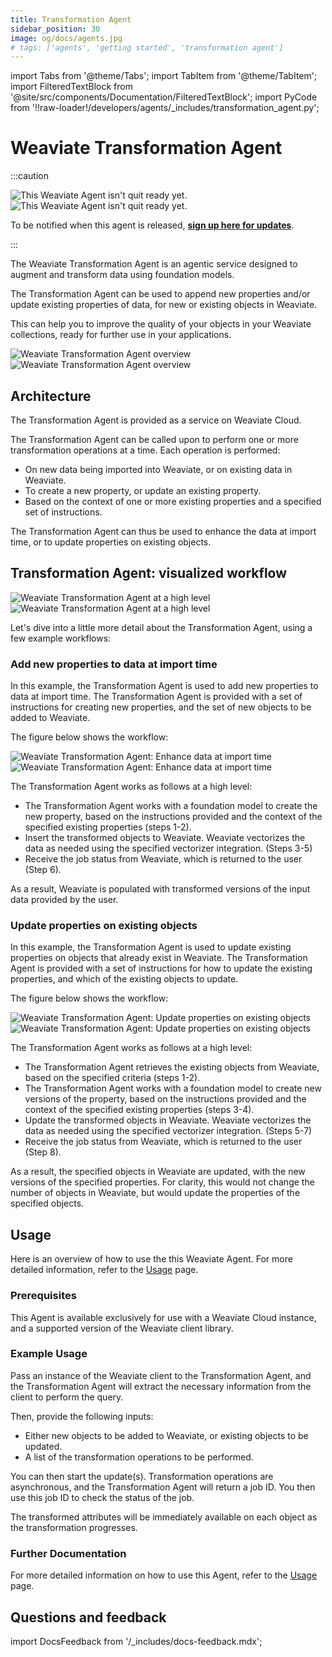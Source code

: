 ```yaml
---
title: Transformation Agent
sidebar_position: 30
image: og/docs/agents.jpg
# tags: ['agents', 'getting started', 'transformation agent']
---
```


import Tabs from '@theme/Tabs';
import TabItem from '@theme/TabItem';
import FilteredTextBlock from '@site/src/components/Documentation/FilteredTextBlock';
import PyCode from '!!raw-loader!/developers/agents/_includes/transformation_agent.py';

# Weaviate Transformation Agent

:::caution

![This Weaviate Agent isn't quit ready yet.](../_includes/agents_coming_soon_light.png#gh-light-mode-only "This Weaviate Agent isn't quit ready yet.")
![This Weaviate Agent isn't quit ready yet.](../_includes/agents_coming_soon_dark.png#gh-dark-mode-only "This Weaviate Agent isn't quit ready yet.")

To be notified when this agent is released, [**sign up here for updates**](https://events.weaviate.io/weaviate-agents).

:::

The Weaviate Transformation Agent is an agentic service designed to augment and transform data using foundation models.

The Transformation Agent can be used to append new properties and/or update existing properties of data, for new or existing objects in Weaviate.

This can help you to improve the quality of your objects in your Weaviate collections, ready for further use in your applications.

![Weaviate Transformation Agent overview](../_includes/transformation_agent_overview_light.png#gh-light-mode-only "Weaviate Transformation Agent overview")
![Weaviate Transformation Agent overview](../_includes/transformation_agent_overview_dark.png#gh-dark-mode-only "Weaviate Transformation Agent overview")

## Architecture

The Transformation Agent is provided as a service on Weaviate Cloud.

The Transformation Agent can be called upon to perform one or more transformation operations at a time. Each operation is performed:

- On new data being imported into Weaviate, or on existing data in Weaviate.
- To create a new property, or update an existing property.
- Based on the context of one or more existing properties and a specified set of instructions.

The Transformation Agent can thus be used to enhance the data at import time, or to update properties on existing objects.

## Transformation Agent: visualized workflow

![Weaviate Transformation Agent at a high level](../_includes/transformation_agent_architecture_light.png#gh-light-mode-only "Weaviate Transformation Agent at a high level")
![Weaviate Transformation Agent at a high level](../_includes/transformation_agent_architecture_dark.png#gh-dark-mode-only "Weaviate Transformation Agent at a high level")

Let's dive into a little more detail about the Transformation Agent, using a few example workflows:

### Add new properties to data at import time

In this example, the Transformation Agent is used to add new properties to data at import time. The Transformation Agent is provided with a set of instructions for creating new properties, and the set of new objects to be added to Weaviate.

The figure below shows the workflow:

![Weaviate Transformation Agent: Enhance data at import time](../_includes/transformation_agent_new_append_light.png#gh-light-mode-only "Weaviate Transformation Agent: Enhance data at import time")
![Weaviate Transformation Agent: Enhance data at import time](../_includes/transformation_agent_new_append_dark.png#gh-dark-mode-only "Weaviate Transformation Agent: Enhance data at import time")

The Transformation Agent works as follows at a high level:

- The Transformation Agent works with a foundation model to create the new property, based on the instructions provided and the context of the specified existing properties (steps 1-2).
- Insert the transformed objects to Weaviate. Weaviate vectorizes the data as needed using the specified vectorizer integration. (Steps 3-5)
- Receive the job status from Weaviate, which is returned to the user (Step 6).

As a result, Weaviate is populated with transformed versions of the input data provided by the user.

### Update properties on existing objects

In this example, the Transformation Agent is used to update existing properties on objects that already exist in Weaviate. The Transformation Agent is provided with a set of instructions for how to update the existing properties, and which of the existing objects to update.

The figure below shows the workflow:

![Weaviate Transformation Agent: Update properties on existing objects](../_includes/transformation_agent_existing_update_light.png#gh-light-mode-only "Weaviate Transformation Agent: Update properties on existing objects")
![Weaviate Transformation Agent: Update properties on existing objects](../_includes/transformation_agent_existing_update_dark.png#gh-dark-mode-only "Weaviate Transformation Agent: Update properties on existing objects")

The Transformation Agent works as follows at a high level:

- The Transformation Agent retrieves the existing objects from Weaviate, based on the specified criteria (steps 1-2).
- The Transformation Agent works with a foundation model to create new versions of the property, based on the instructions provided and the context of the specified existing properties (steps 3-4).
- Update the transformed objects in Weaviate. Weaviate vectorizes the data as needed using the specified vectorizer integration. (Steps 5-7)
- Receive the job status from Weaviate, which is returned to the user (Step 8).

As a result, the specified objects in Weaviate are updated, with the new versions of the specified properties. For clarity, this would not change the number of objects in Weaviate, but would update the properties of the specified objects.

## Usage

Here is an overview of how to use the this Weaviate Agent. For more detailed information, refer to the [Usage](./usage.md) page.

### Prerequisites

This Agent is available exclusively for use with a Weaviate Cloud instance, and a supported version of the Weaviate client library.

### Example Usage

Pass an instance of the Weaviate client to the Transformation Agent, and the Transformation Agent will extract the necessary information from the client to perform the query.

<Tabs groupId="languages">
    <TabItem value="py_agents" label="Python">
        <FilteredTextBlock
            text={PyCode}
            startMarker="# START InstantiateTransformationAgent"
            endMarker="# END InstantiateTransformationAgent"
            language="py"
        />
    </TabItem>

</Tabs>

Then, provide the following inputs:

- Either new objects to be added to Weaviate, or existing objects to be updated.
- A list of the transformation operations to be performed.

You can then start the update(s). Transformation operations are asynchronous, and the Transformation Agent will return a job ID. You then use this job ID to check the status of the job.

The transformed attributes will be immediately available on each object as the transformation progresses.

### Further Documentation

For more detailed information on how to use this Agent, refer to the [Usage](./usage.md) page.

## Questions and feedback

import DocsFeedback from '/_includes/docs-feedback.mdx';

<DocsFeedback/>

